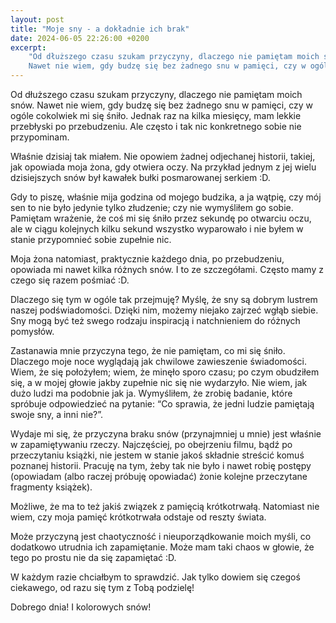 ```yaml
---
layout: post
title: "Moje sny - a dokładnie ich brak"
date: 2024-06-05 22:26:00 +0200
excerpt:
    "Od dłuższego czasu szukam przyczyny, dlaczego nie pamiętam moich snów.
    Nawet nie wiem, gdy budzę się bez żadnego snu w pamięci, czy w ogóle cokolwiek mi się śniło."
---
```


Od dłuższego czasu szukam przyczyny, dlaczego nie pamiętam moich snów. Nawet nie wiem, gdy budzę się bez żadnego snu w pamięci, czy w ogóle cokolwiek mi się śniło. Jednak raz na kilka miesięcy, mam lekkie przebłyski po przebudzeniu. Ale często i tak nic konkretnego sobie nie przypominam.

Właśnie dzisiaj tak miałem. Nie opowiem żadnej odjechanej historii, takiej,  jak opowiada moja żona, gdy otwiera oczy. Na przykład jednym z jej wielu dzisiejszych snów był kawałek bułki posmarowanej serkiem :D.

Gdy to piszę, właśnie mija godzina od mojego budzika, a ja wątpię, czy mój sen to nie było jedynie tylko złudzenie; czy nie wymyśliłem go sobie. Pamiętam wrażenie, że coś mi się śniło przez sekundę po otwarciu oczu, ale w ciągu kolejnych kilku sekund wszystko wyparowało i nie byłem w stanie przypomnieć sobie zupełnie nic.

Moja żona natomiast, praktycznie każdego dnia, po przebudzeniu, opowiada mi nawet kilka różnych snów. I to ze szczegółami. Często mamy z czego się razem pośmiać :D.

Dlaczego się tym w ogóle tak przejmuję? Myślę, że sny są dobrym lustrem naszej podświadomości. Dzięki nim, możemy niejako zajrzeć wgłąb siebie. Sny mogą być też swego rodzaju inspiracją i natchnieniem do różnych pomysłów.

Zastanawia mnie przyczyna tego, że nie pamiętam, co mi się śniło. Dlaczego moje noce wyglądają jak chwilowe zawieszenie świadomości. Wiem, że się położyłem; wiem, że minęło sporo czasu; po czym obudziłem się, a w mojej głowie jakby zupełnie nic się nie wydarzyło. Nie wiem, jak dużo ludzi ma podobnie jak ja. Wymyśliłem, że zrobię badanie, które spróbuje odpowiedzieć na pytanie: “Co sprawia, że jedni ludzie pamiętają swoje sny, a inni nie?”.

Wydaje mi się, że przyczyna braku snów (przynajmniej u mnie) jest właśnie w zapamiętywaniu rzeczy. Najczęściej, po obejrzeniu filmu, bądź po przeczytaniu książki, nie jestem w stanie jakoś składnie streścić komuś poznanej historii. Pracuję na tym, żeby tak nie było i nawet robię postępy (opowiadam (albo raczej próbuję opowiadać) żonie kolejne przeczytane fragmenty książek).

Możliwe, że ma to też jakiś związek z pamięcią krótkotrwałą. Natomiast nie wiem, czy moja pamięć krótkotrwała odstaje od reszty świata.

Może przyczyną jest chaotyczność i nieuporządkowanie moich myśli, co dodatkowo utrudnia ich zapamiętanie. Może mam taki chaos w głowie, że tego po prostu nie da się zapamiętać :D.

W każdym razie chciałbym to sprawdzić. Jak tylko dowiem się czegoś ciekawego, od razu się tym z Tobą podzielę!

Dobrego dnia! I kolorowych snów!
